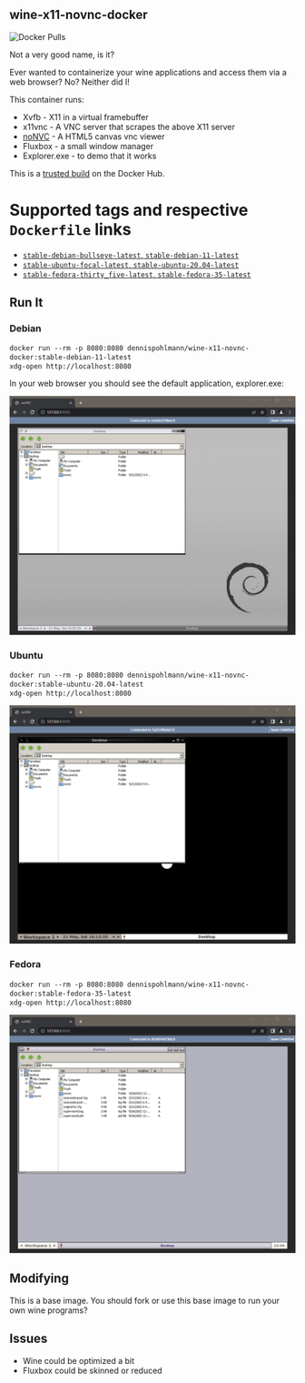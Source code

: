 ## wine-x11-novnc-docker

![Docker Pulls](https://img.shields.io/docker/pulls/dennispohlmann/wine-x11-novnc-docker)

Not a very good name, is it?

Ever wanted to containerize your wine applications and access them via
a web browser? No? Neither did I!

This container runs:

* Xvfb - X11 in a virtual framebuffer
* x11vnc - A VNC server that scrapes the above X11 server
* [noNVC](https://github.com/novnc/noVNC) - A HTML5 canvas vnc viewer
* Fluxbox - a small window manager
* Explorer.exe - to demo that it works

This is a [trusted build](https://registry.hub.docker.com/u/dennispohlmann/wine-x11-novnc-docker/)
on the Docker Hub.

# Supported tags and respective `Dockerfile` links

-	[`stable-debian-bullseye-latest`, `stable-debian-11-latest`](https://github.com/DennisPohlmann/wine-x11-novnc-docker/blob/master/Dockerfile.stable-latest-debian-bullseye)
-	[`stable-ubuntu-focal-latest`, `stable-ubuntu-20.04-latest`](https://github.com/DennisPohlmann/wine-x11-novnc-docker/blob/master/Dockerfile.stable-latest-ubuntu-focal)
-	[`stable-fedora-thirty_five-latest`, `stable-fedora-35-latest`](https://github.com/DennisPohlmann/wine-x11-novnc-docker/blob/master/Dockerfile.stable-latest-ubuntu-focal)

## Run It

### Debian
    docker run --rm -p 8080:8080 dennispohlmann/wine-x11-novnc-docker:stable-debian-11-latest
    xdg-open http://localhost:8080

In your web browser you should see the default application, explorer.exe:

![Explorer Screenshot](https://raw.githubusercontent.com/dennispohlmann/wine-x11-novnc-docker/master/screenshot.debian.png)

### Ubuntu
    docker run --rm -p 8080:8080 dennispohlmann/wine-x11-novnc-docker:stable-ubuntu-20.04-latest
    xdg-open http://localhost:8080

![Explorer Screenshot](https://raw.githubusercontent.com/dennispohlmann/wine-x11-novnc-docker/master/screenshot.ubuntu.png)

### Fedora
    docker run --rm -p 8080:8080 dennispohlmann/wine-x11-novnc-docker:stable-fedora-35-latest
    xdg-open http://localhost:8080

![Explorer Screenshot](https://raw.githubusercontent.com/dennispohlmann/wine-x11-novnc-docker/master/screenshot.fedora.png)

## Modifying

This is a base image. You should fork or use this base image to run your own
wine programs?

## Issues

* Wine could be optimized a bit
* Fluxbox could be skinned or reduced

